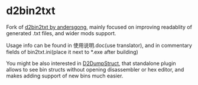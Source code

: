 # d2bin2txt

Fork of [d2bin2txt by andersgong](https://github.com/andersgong/d2bin2txt), mainly focused on improving readablity of generated .txt files, and wider mods support.

Usage info can be found in 使用说明.doc(use translator), and in commentary fields of bin2txt.ini(place it next to *.exe after building)

You might be also interested in [D2DumpStruct](https://github.com/Vollch/D2DumpStruct), that standalone plugin allows to see bin structs without opening disassembler or hex editor, and makes adding support of new bins much easier.
